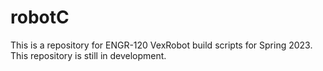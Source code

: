 # robotC

This is a repository for ENGR-120 VexRobot build scripts for Spring 2023.
This repository is still in development.
